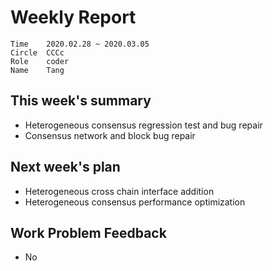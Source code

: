 # Weekly Report 

```
Time	2020.02.28 ~ 2020.03.05
Circle	CCCc
Role	coder
Name	Tang
```
## This week's summary

- Heterogeneous consensus regression test and bug repair
- Consensus network and block bug repair

## Next week's plan

- Heterogeneous cross chain interface addition
- Heterogeneous consensus performance optimization

## Work Problem Feedback

- No

